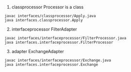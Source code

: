 1. classprocessor
   Processor is a class

```
javac interfaces/classprocessor/Apply.java
java interfaces.classprocessor.Apply 
```

2. interfaceprocessor
   FilterAdapter

```
javac interfaces/interfaceprocessor/FilterProcessor.java
java interfaces.interfaceprocessor.FilterProcessor
```

3. adapter
   ExchangeAdapter

```
javac interfaces/interfaceprocessor/Exchange.java
java interfaces.interfaceprocessor.Exchange
```